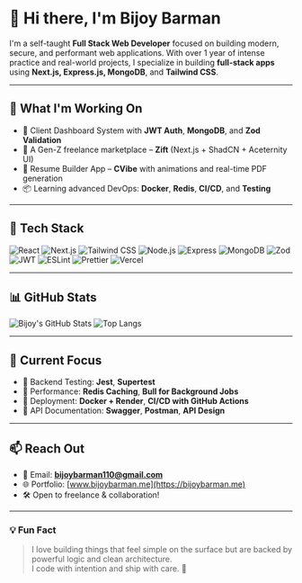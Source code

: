 # 👋 Hi there, I'm Bijoy Barman

I'm a self-taught **Full Stack Web Developer** focused on building modern, secure, and performant web applications. With over 1 year of intense practice and real-world projects, I specialize in building **full-stack apps** using **Next.js, Express.js, MongoDB**, and **Tailwind CSS**.

---

## 🚀 What I'm Working On
- 🔐 Client Dashboard System with **JWT Auth**, **MongoDB**, and **Zod Validation**
- 🎨 A Gen-Z freelance marketplace – **Zift** (Next.js + ShadCN + Aceternity UI)
- 📄 Resume Builder App – **CVibe** with animations and real-time PDF generation
- 📦 Learning advanced DevOps: **Docker**, **Redis**, **CI/CD**, and **Testing**

---

## 🧰 Tech Stack

![React](https://img.shields.io/badge/-React-black?style=flat-square&logo=react)
![Next.js](https://img.shields.io/badge/-Next.js-black?style=flat-square&logo=next.js)
![Tailwind CSS](https://img.shields.io/badge/-TailwindCSS-06B6D4?style=flat-square&logo=tailwind-css&logoColor=white)
![Node.js](https://img.shields.io/badge/-Node.js-339933?style=flat-square&logo=node.js&logoColor=white)
![Express](https://img.shields.io/badge/-Express.js-black?style=flat-square&logo=express)
![MongoDB](https://img.shields.io/badge/-MongoDB-4EA94B?style=flat-square&logo=mongodb&logoColor=white)
![Zod](https://img.shields.io/badge/-Zod-4B5563?style=flat-square)
![JWT](https://img.shields.io/badge/-JWT-000000?style=flat-square&logo=jsonwebtokens)
![ESLint](https://img.shields.io/badge/-ESLint-4B32C3?style=flat-square&logo=eslint)
![Prettier](https://img.shields.io/badge/-Prettier-F7B93E?style=flat-square&logo=prettier)
![Vercel](https://img.shields.io/badge/-Vercel-000?style=flat-square&logo=vercel)

---

## 📊 GitHub Stats

![Bijoy's GitHub Stats](https://github-readme-stats.vercel.app/api?username=bijoybarman&show_icons=true&theme=react&hide_border=true)
![Top Langs](https://github-readme-stats.vercel.app/api/top-langs/?username=bijoybarman&layout=compact&theme=react&hide_border=true)

---

## 🧠 Current Focus

- 🧪 Backend Testing: **Jest**, **Supertest**
- 🚀 Performance: **Redis Caching**, **Bull for Background Jobs**
- 🐳 Deployment: **Docker + Render**, **CI/CD with GitHub Actions**
- 📄 API Documentation: **Swagger**, **Postman**, **API Design**

---

## 📫 Reach Out

- 📧 Email: **bijoybarman110@gmail.com**
- 🌐 Portfolio: [www.bijoybarman.me](https://bijoybarman.me)
- 🛠️ Open to freelance & collaboration!

---

### 💡 Fun Fact
> I love building things that feel simple on the surface but are backed by powerful logic and clean architecture.  
> I code with intention and ship with care. 🚢

